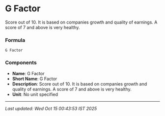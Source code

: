 # G Factor
Score out of 10. It is based on companies growth and quality of earnings. A score of 7 and above is very healthy.

### Formula
```text
G Factor
```


### Components
- **Name**: G Factor
- **Short Name**: G Factor
- **Description**: Score out of 10. It is based on companies growth and quality of earnings. A score of 7 and above is very healthy.
- **Unit**: No unit specified

---
*Last updated: Wed Oct 15 00:43:53 IST 2025*
